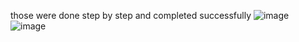 those were done step by step and completed successfully
![image](https://github.com/user-attachments/assets/92c342b6-ffbd-4870-9fb9-414bb842e1ae)
![image](https://github.com/user-attachments/assets/c566dfac-92a4-46e5-bb03-579f9770745f)

